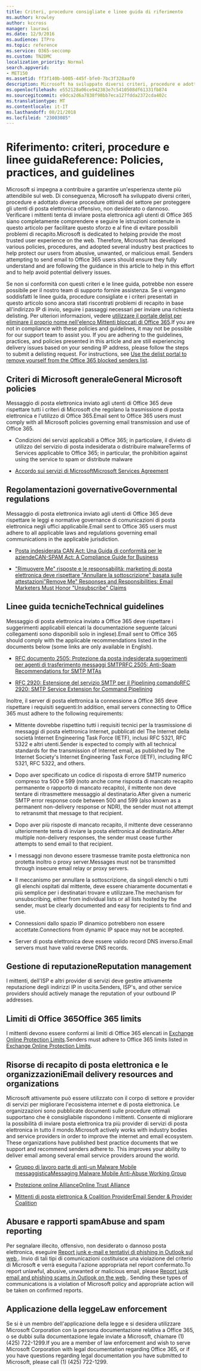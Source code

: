 ```yaml
---
title: Criteri, procedure consigliate e linee guida di riferimento
ms.author: krowley
author: kccross
manager: laurawi
ms.date: 12/9/2016
ms.audience: ITPro
ms.topic: reference
ms.service: O365-seccomp
ms.custom: TN2DMC
localization_priority: Normal
search.appverid:
- MET150
ms.assetid: ff3f140b-b005-445f-bfe0-7bc3f328aaf0
description: Microsoft ha sviluppato diversi criteri, procedure e adottato diverse procedure ottimali del settore per proteggere gli utenti di posta elettronica offensivo, non desiderato o dannoso.
ms.openlocfilehash: e552128a06ce942383e7c5410508df61331fb874
ms.sourcegitcommit: e9dca2d6a7838f98bb7eca127fdda2372cda402c
ms.translationtype: MT
ms.contentlocale: it-IT
ms.lasthandoff: 08/21/2018
ms.locfileid: "23003085"
---
```

# <a name="reference-policies-practices-and-guidelines"></a><span data-ttu-id="8aa5a-103">Riferimento: criteri, procedure e linee guida</span><span class="sxs-lookup"><span data-stu-id="8aa5a-103">Reference: Policies, practices, and guidelines</span></span>
  
<span data-ttu-id="8aa5a-p101">Microsoft si impegna a contribuire a garantire un'esperienza utente più attendibile sul web. Di conseguenza, Microsoft ha sviluppato diversi criteri, procedure e adottato diverse procedure ottimali del settore per proteggere gli utenti di posta elettronica offensivo, non desiderato o dannoso. Verificare i mittenti tenta di inviare posta elettronica agli utenti di Office 365 siano completamente comprendere e seguire le istruzioni contenute in questo articolo per facilitare questo sforzo e al fine di evitare possibili problemi di recapito.</span><span class="sxs-lookup"><span data-stu-id="8aa5a-p101">Microsoft is dedicated to helping provide the most trusted user experience on the web. Therefore, Microsoft has developed various policies, procedures, and adopted several industry best practices to help protect our users from abusive, unwanted, or malicious email. Senders attempting to send email to Office 365 users should ensure they fully understand and are following the guidance in this article to help in this effort and to help avoid potential delivery issues.</span></span>
  
<span data-ttu-id="8aa5a-p102">Se non si conformità con questi criteri e le linee guida, potrebbe non essere possibile per il nostro team di supporto fornire assistenza. Se si vengano soddisfatti le linee guida, procedure consigliate e i criteri presentati in questo articolo sono ancora stati riscontrati problemi di recapito in base all'indirizzo IP di invio, seguire i passaggi necessari per inviare una richiesta delisting. Per ulteriori informazioni, vedere [utilizzare il portale delist per eliminare il proprio nome nell'elenco Mittenti bloccati di Office 365](use-the-delist-portal-to-remove-yourself-from-the-office-365-blocked-senders-lis.md).</span><span class="sxs-lookup"><span data-stu-id="8aa5a-p102">If you are not in compliance with these policies and guidelines, it may not be possible for our support team to assist you. If you are adhering to the guidelines, practices, and policies presented in this article and are still experiencing delivery issues based on your sending IP address, please follow the steps to submit a delisting request. For instructions, see [Use the delist portal to remove yourself from the Office 365 blocked senders list](use-the-delist-portal-to-remove-yourself-from-the-office-365-blocked-senders-lis.md).</span></span>
  
## <a name="general-microsoft-policies"></a><span data-ttu-id="8aa5a-110">Criteri di Microsoft generale</span><span class="sxs-lookup"><span data-stu-id="8aa5a-110">General Microsoft policies</span></span>
<span data-ttu-id="8aa5a-111"><a name="GenMsftPolicies"> </a></span><span class="sxs-lookup"><span data-stu-id="8aa5a-111"></span></span>

<span data-ttu-id="8aa5a-112">Messaggio di posta elettronica inviato agli utenti di Office 365 deve rispettare tutti i criteri di Microsoft che regolano la trasmissione di posta elettronica e l'utilizzo di Office 365.</span><span class="sxs-lookup"><span data-stu-id="8aa5a-112">Email sent to Office 365 users must comply with all Microsoft policies governing email transmission and use of Office 365.</span></span>
  
- <span data-ttu-id="8aa5a-113">Condizioni dei servizi applicabili a Office 365; in particolare, il divieto di utilizzo del servizio di posta indesiderata o distribuire malware</span><span class="sxs-lookup"><span data-stu-id="8aa5a-113">Terms of Services applicable to Office 365; in particular, the prohibition against using the service to spam or distribute malware</span></span>
    
- [<span data-ttu-id="8aa5a-114">Accordo sui servizi di Microsoft</span><span class="sxs-lookup"><span data-stu-id="8aa5a-114">Microsoft Services Agreement</span></span>](https://www.microsoft.com/servicesagreement/)
    
## <a name="governmental-regulations"></a><span data-ttu-id="8aa5a-115">Regolamentazioni governative</span><span class="sxs-lookup"><span data-stu-id="8aa5a-115">Governmental regulations</span></span>
<span data-ttu-id="8aa5a-116"><a name="GovtRegulations"> </a></span><span class="sxs-lookup"><span data-stu-id="8aa5a-116"></span></span>

<span data-ttu-id="8aa5a-117">Messaggio di posta elettronica inviato agli utenti di Office 365 deve rispettare le leggi e normative governance di comunicazioni di posta elettronica negli uffici applicabile.</span><span class="sxs-lookup"><span data-stu-id="8aa5a-117">Email sent to Office 365 users must adhere to all applicable laws and regulations governing email communications in the applicable jurisdiction.</span></span>
  
- [<span data-ttu-id="8aa5a-118">Posta indesiderata CAN Act: Una Guida di conformità per le aziende</span><span class="sxs-lookup"><span data-stu-id="8aa5a-118">CAN-SPAM Act: A Compliance Guide for Business</span></span>](https://www.ftc.gov/tips-advice/business-center/guidance/can-spam-act-compliance-guide-business)
    
- [<span data-ttu-id="8aa5a-119">"Rimuovere Me" risposte e le responsabilità: marketing di posta elettronica deve rispettare "Annullare la sottoscrizione" basata sulle attestazioni</span><span class="sxs-lookup"><span data-stu-id="8aa5a-119">"Remove Me" Responses and Responsibilities: Email Marketers Must Honor "Unsubscribe" Claims</span></span>](https://www.lawpublish.com/ftc-emai-marketers-unsubscribe-claims.mdl)
    
## <a name="technical-guidelines"></a><span data-ttu-id="8aa5a-120">Linee guida tecniche</span><span class="sxs-lookup"><span data-stu-id="8aa5a-120">Technical guidelines</span></span>
<span data-ttu-id="8aa5a-121"><a name="TechGuidelines"> </a></span><span class="sxs-lookup"><span data-stu-id="8aa5a-121"></span></span>

<span data-ttu-id="8aa5a-122">Messaggio di posta elettronica inviato a Office 365 deve rispettare i suggerimenti applicabili elencati la documentazione seguente (alcuni collegamenti sono disponibili solo in inglese).</span><span class="sxs-lookup"><span data-stu-id="8aa5a-122">Email sent to Office 365 should comply with the applicable recommendations listed in the documents below (some links are only available in English).</span></span>
  
- [<span data-ttu-id="8aa5a-123">RFC documento 2505: Protezione da posta indesiderata suggerimenti per agenti di trasferimento messaggi SMTP</span><span class="sxs-lookup"><span data-stu-id="8aa5a-123">RFC 2505: Anti-Spam Recommendations for SMTP MTAs</span></span>](https://www.ietf.org/rfc/rfc2505.txt)
    
- [<span data-ttu-id="8aa5a-124">RFC 2920: Estensione del servizio SMTP per il Pipelining comando</span><span class="sxs-lookup"><span data-stu-id="8aa5a-124">RFC 2920: SMTP Service Extension for Command Pipelining</span></span>](https://www.ietf.org/rfc/rfc2920.txt)
    
<span data-ttu-id="8aa5a-125">Inoltre, il server di posta elettronica la connessione a Office 365 deve rispettare i requisiti seguenti:</span><span class="sxs-lookup"><span data-stu-id="8aa5a-125">In addition, email servers connecting to Office 365 must adhere to the following requirements:</span></span>
  
- <span data-ttu-id="8aa5a-126">Mittente dovrebbe rispettino tutti i requisiti tecnici per la trasmissione di messaggi di posta elettronica Internet, pubblicati del The Internet della società Internet Engineering Task Force (IETF), inclusi RFC 5321, RFC 5322 e altri utenti.</span><span class="sxs-lookup"><span data-stu-id="8aa5a-126">Sender is expected to comply with all technical standards for the transmission of Internet email, as published by The Internet Society's Internet Engineering Task Force (IETF), including RFC 5321, RFC 5322, and others.</span></span> 
    
- <span data-ttu-id="8aa5a-127">Dopo aver specificato un codice di risposta di errore SMTP numerico compreso tra 500 e 599 (noto anche come risposta di mancato recapito permanente o rapporto di mancato recapito), il mittente non deve tentare di ritrasmettere messaggio al destinatario.</span><span class="sxs-lookup"><span data-stu-id="8aa5a-127">After given a numeric SMTP error response code between 500 and 599 (also known as a permanent non-delivery response or NDR), the sender must not attempt to retransmit that message to that recipient.</span></span>
    
- <span data-ttu-id="8aa5a-128">Dopo aver più risposte di mancato recapito, il mittente deve cesseranno ulteriormente tenta di inviare la posta elettronica al destinatario.</span><span class="sxs-lookup"><span data-stu-id="8aa5a-128">After multiple non-delivery responses, the sender must cease further attempts to send email to that recipient.</span></span>
    
- <span data-ttu-id="8aa5a-129">I messaggi non devono essere trasmesse tramite posta elettronica non protetta inoltro o proxy server.</span><span class="sxs-lookup"><span data-stu-id="8aa5a-129">Messages must not be transmitted through insecure email relay or proxy servers.</span></span>
    
- <span data-ttu-id="8aa5a-130">Il meccanismo per annullare la sottoscrizione, da singoli elenchi o tutti gli elenchi ospitati dal mittente, deve essere chiaramente documentati e più semplice per i destinatari trovare e utilizzare.</span><span class="sxs-lookup"><span data-stu-id="8aa5a-130">The mechanism for unsubscribing, either from individual lists or all lists hosted by the sender, must be clearly documented and easy for recipients to find and use.</span></span>
    
- <span data-ttu-id="8aa5a-131">Connessioni dallo spazio IP dinamico potrebbero non essere accettate.</span><span class="sxs-lookup"><span data-stu-id="8aa5a-131">Connections from dynamic IP space may not be accepted.</span></span>
    
- <span data-ttu-id="8aa5a-132">Server di posta elettronica deve essere valido record DNS inverso.</span><span class="sxs-lookup"><span data-stu-id="8aa5a-132">Email servers must have valid reverse DNS records.</span></span>
    
## <a name="reputation-management"></a><span data-ttu-id="8aa5a-133">Gestione di reputazione</span><span class="sxs-lookup"><span data-stu-id="8aa5a-133">Reputation management</span></span>
<span data-ttu-id="8aa5a-134"><a name="RepManagement"> </a></span><span class="sxs-lookup"><span data-stu-id="8aa5a-134"></span></span>

<span data-ttu-id="8aa5a-135">I mittenti, dell'ISP e altri provider di servizi deve gestire attivamente reputazione degli indirizzi IP in uscita.</span><span class="sxs-lookup"><span data-stu-id="8aa5a-135">Senders, ISP's, and other service providers should actively manage the reputation of your outbound IP addresses.</span></span>
  
## <a name="office-365-limits"></a><span data-ttu-id="8aa5a-136">Limiti di Office 365</span><span class="sxs-lookup"><span data-stu-id="8aa5a-136">Office 365 limits</span></span>
<span data-ttu-id="8aa5a-137"><a name="sectionSection4"> </a></span><span class="sxs-lookup"><span data-stu-id="8aa5a-137"></span></span>

<span data-ttu-id="8aa5a-138">I mittenti devono essere conformi ai limiti di Office 365 elencati in [Exchange Online Protection Limits](https://technet.microsoft.com/library/exchange-online-protection-limits.aspx).</span><span class="sxs-lookup"><span data-stu-id="8aa5a-138">Senders must adhere to Office 365 limits listed in [Exchange Online Protection Limits](https://technet.microsoft.com/library/exchange-online-protection-limits.aspx).</span></span>
  
## <a name="email-delivery-resources-and-organizations"></a><span data-ttu-id="8aa5a-139">Risorse di recapito di posta elettronica e le organizzazioni</span><span class="sxs-lookup"><span data-stu-id="8aa5a-139">Email delivery resources and organizations</span></span>
<span data-ttu-id="8aa5a-140"><a name="sectionSection5"> </a></span><span class="sxs-lookup"><span data-stu-id="8aa5a-140"></span></span>

<span data-ttu-id="8aa5a-p103">Microsoft attivamente può essere utilizzato con il corpo di settore e provider di servizi per migliorare l'ecosistema internet e di posta elettronica. Le organizzazioni sono pubblicate documenti sulle procedure ottimali supportano che è consigliabile rispondono i mittenti. Consente di migliorare la possibilità di inviare posta elettronica tra più provider di servizi di posta elettronica in tutto il mondo.</span><span class="sxs-lookup"><span data-stu-id="8aa5a-p103">Microsoft actively works with industry bodies and service providers in order to improve the internet and email ecosystem. These organizations have published best practice documents that we support and recommend senders adhere to. This improves your ability to deliver email among several email service providers around the world.</span></span>
  
- [<span data-ttu-id="8aa5a-144">Gruppo di lavoro parte di anti-un Malware Mobile messaggistica</span><span class="sxs-lookup"><span data-stu-id="8aa5a-144">Messaging Malware Mobile Anti-Abuse Working Group</span></span>](https://www.m3aawg.org/)
    
- [<span data-ttu-id="8aa5a-145">Protezione online Alliance</span><span class="sxs-lookup"><span data-stu-id="8aa5a-145">Online Trust Alliance </span></span>](https://www.otalliance.org/resources)
    
- [<span data-ttu-id="8aa5a-146">Mittenti di posta elettronica &amp; Coalition Provider</span><span class="sxs-lookup"><span data-stu-id="8aa5a-146">Email Sender &amp; Provider Coalition</span></span>](http://www.espcoalition.org/)
    
## <a name="abuse-and-spam-reporting"></a><span data-ttu-id="8aa5a-147">Abusare e rapporti spam</span><span class="sxs-lookup"><span data-stu-id="8aa5a-147">Abuse and spam reporting</span></span>
<span data-ttu-id="8aa5a-148"><a name="AbuseSpamReports"> </a></span><span class="sxs-lookup"><span data-stu-id="8aa5a-148"></span></span>

<span data-ttu-id="8aa5a-p104">Per segnalare illecito, offensivo, non desiderato o dannoso posta elettronica, eseguire [Report junk e-mail e tentativi di phishing in Outlook sul web ](report-junk-email-and-phishing-scams-in-outlook-on-the-web-eop.md). Invio di tali tipi di comunicazioni costituisce una violazione del criterio di Microsoft e verrà eseguita l'azione appropriata nel report confermato.</span><span class="sxs-lookup"><span data-stu-id="8aa5a-p104">To report unlawful, abusive, unwanted or malicious email, please [Report junk email and phishing scams in Outlook on the web ](report-junk-email-and-phishing-scams-in-outlook-on-the-web-eop.md). Sending these types of communications is a violation of Microsoft policy and appropriate action will be taken on confirmed reports.</span></span>
  
## <a name="law-enforcement"></a><span data-ttu-id="8aa5a-151">Applicazione della legge</span><span class="sxs-lookup"><span data-stu-id="8aa5a-151">Law enforcement</span></span>
<span data-ttu-id="8aa5a-152"><a name="sectionSection7"> </a></span><span class="sxs-lookup"><span data-stu-id="8aa5a-152"></span></span>

<span data-ttu-id="8aa5a-153">Se si è un membro dell'applicazione della legge e si desidera utilizzare Microsoft Corporation con la persona documentazione relativa a Office 365, o se dubbi sulla documentazione legale inviate a Microsoft, chiamare (1) (425) 722-1299.</span><span class="sxs-lookup"><span data-stu-id="8aa5a-153">If you are a member of law enforcement and wish to serve Microsoft Corporation with legal documentation regarding Office 365, or if you have questions regarding legal documentation you have submitted to Microsoft, please call (1) (425) 722-1299.</span></span>
  


